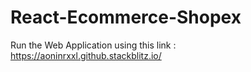# React-Ecommerce-Shopex
Run the Web Application using this link : 
https://aoninrxxl.github.stackblitz.io/
